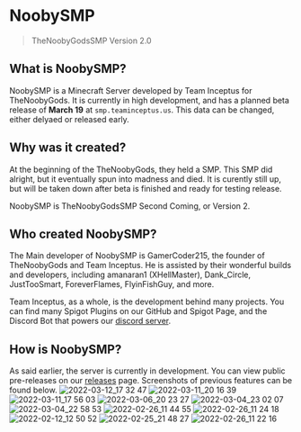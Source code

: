 # NoobySMP

> TheNoobyGodsSMP Version 2.0

## What is NoobySMP?
NoobySMP is a Minecraft Server developed by Team Inceptus for TheNoobyGods. It is currently in high development, and has a planned beta release of **March 19** at `smp.teaminceptus.us`. This data can be changed, either delyaed or released early.

## Why was it created?
At the beginning of the TheNoobyGods, they held a SMP. This SMP did alright, but it eventually spun into madness and died. It is curently still up, but will be taken down after beta is finished and ready for testing release.

NoobySMP is TheNoobyGodsSMP Second Coming, or Version 2.

## Who created NoobySMP?
The Main developer of NoobySMP is GamerCoder215, the founder of TheNoobyGods and Team Inceptus. He is assisted by their wonderful builds and developers, including amanaran1 (XHellMaster), Dank_Circle, JustTooSmart, ForeverFlames, FlyinFishGuy, and more.

Team Inceptus, as a whole, is the development behind many projects. You can find many Spigot Plugins on our GitHub and Spigot Page, and the Discord Bot that powers our [discord server](https://discord.io/thenoobygods).

## How is NoobySMP?
As said earlier, the server is currently in development. You can view public pre-releases on our [releases](https://github.com/Team-Inceptus/NoobySMP/releases) page. Screenshots of previous features can be found below.
![2022-03-12_17 32 47](https://user-images.githubusercontent.com/54124162/158071187-8d23fa3c-f7f6-42cd-82d5-c409329034c3.png)
![2022-03-11_20 16 39](https://user-images.githubusercontent.com/54124162/158071204-60b7fb9f-a72e-4b70-90e0-67ebe02f96a3.png)
![2022-03-11_17 56 03](https://user-images.githubusercontent.com/54124162/158071210-6e2c646f-8768-4ae0-95eb-63e78c1edd21.png)
![2022-03-06_20 23 27](https://user-images.githubusercontent.com/54124162/158071212-78b2f1b8-01c2-47b8-bb24-0d1a4938b10e.png)
![2022-03-04_23 02 07](https://user-images.githubusercontent.com/54124162/158071227-4b44b552-3955-4918-807d-d1e4c0ec8d8e.png)
![2022-03-04_22 58 53](https://user-images.githubusercontent.com/54124162/158071229-969e0497-1771-4296-9500-584b68941834.png)
![2022-02-26_11 44 55](https://user-images.githubusercontent.com/54124162/155906403-7cab99c6-5c40-4be4-ad6c-1410dfcb25f0.png)
![2022-02-26_11 24 18](https://user-images.githubusercontent.com/54124162/155906409-607f517d-21f5-4dde-a4ed-ff5427a748ad.png)
![2022-02-12_12 50 52](https://user-images.githubusercontent.com/54124162/155906416-b25ec520-d4c0-43db-8e8e-c687949ad0e4.png)
![2022-02-25_21 48 27](https://user-images.githubusercontent.com/54124162/155906418-81d09e35-0d77-47f1-b5fc-30cef2b56b15.png)
![2022-02-26_11 22 16](https://user-images.githubusercontent.com/54124162/155906426-9b9c0b5f-84b7-4c32-a46e-a80b3b239e8f.png)
